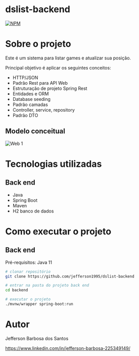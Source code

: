 # dslist-backend

[![NPM](https://img.shields.io/npm/l/react)](https://github.com/jefferson1995/dslist-backend/blob/main/LICENSE.txt) 

# Sobre o projeto

Este é um sistema para listar games e atualizar sua posição.

Principal objetivo é aplicar os seguintes conceitos:

- HTTP/JSON
- Padrão Rest para API Web
- Estruturação de projeto Spring Rest
- Entidades e ORM
- Database seeding
- Padrão camadas
- Controller, service, repository
- Padrão DTO



## Modelo conceitual 

![Web 1](https://github.com/jefferson1995/dslist-backend/blob/main/Assets/diagrama.png)

# Tecnologias utilizadas
## Back end

- Java
- Spring Boot
- Maven
- H2 banco de dados


# Como executar o projeto

## Back end
Pré-requisitos: Java 11

```bash
# clonar repositório
git clone https://github.com/jefferson1995/dslist-backend

# entrar na pasta do projeto back end
cd backend

# executar o projeto
./mvnw/wrapper spring-boot:run
```

# Autor

Jefferson Barbosa dos Santos

https://www.linkedin.com/in/jefferson-barbosa-225349149/